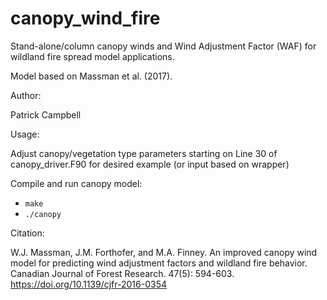 # canopy_wind_fire
Stand-alone/column canopy winds and Wind Adjustment Factor (WAF) for wildland fire spread model applications.  

Model based on Massman et al. (2017).

Author:

Patrick Campbell

Usage:

Adjust canopy/vegetation type parameters starting on Line 30 of canopy_driver.F90 for desired example (or input based on wrapper)

Compile and run canopy model:
- `make`
- `./canopy`

Citation:

W.J. Massman, J.M. Forthofer, and M.A. Finney. An improved canopy wind model for predicting wind adjustment factors and wildland fire behavior. Canadian Journal of Forest Research. 47(5): 594-603. https://doi.org/10.1139/cjfr-2016-0354
